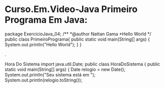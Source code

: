 # Curso.Em.Video-Java                                                                                                                                                                                                                                                                                          Primeiro Programa Em Java:                                                                               
package ExercicioJava_04;
/**
*@author Nattan Gama
*Hello World
*/
public class PrimeiroPrograma{
 public static void main(String[] args) {
	 System.out.println("Hello World"); 
 }
}                                                                                                                                                       

.

Hora Do Sistema
import java.util.Date;
public class HoraDoSistema {
    public static void main(String[] args) {
        Date relogio = new Date();
        System.out.println("Seu sistema está em ");
        System.out.println(relogio.toString());
